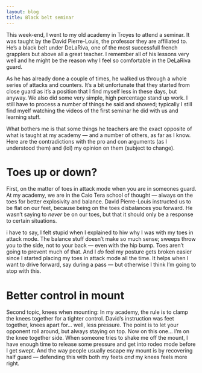 ```yaml
---
layout: blog
title: Black belt seminar
---
```

This week-end, I went to my old academy in Troyes to attend a seminar. It was taught by the David Pierre-Louis, the professor they are affiliated to. He’s a black belt under DeLaRiva, one of the most successfull french grapplers but above all a great teacher. I remember all of his lessons very well and he might be the reason why I feel so comfortable in the DeLaRiva guard.

As he has already done a couple of times, he walked us through a whole series of attacks and counters. It’s a bit unfortunate that they started from close guard as it’s a position that I find myself less in these days, but anyway. We also did some very simple, high percentage stand up work. I still have to process a number of things he said and showed; typically I still find myelf watching the videos of the first seminar he did with us and learning stuff.

What bothers me is that some things he teachers are the exact opposite of what is taught at my academy — and a number of others, as far as I know. Here are the contradictions with the pro and con arguments (as I understood them) and (lol) my opinion on them (subject to change).

# Toes up or down?

First, on the matter of toes in attack mode when you are in someones guard. At my academy, we are in the Caio Tera school of thought — always on the toes for better explosivity and balance. David Pierre-Louis instructed us to be flat on our feet, because being on the toes disbalances you forward. He wasn’t saying to *never* be on our toes, but that it should only be a response to certain situations.

i have to say, I felt stupid when I explained to hiw why I was with my toes in attack mode. The balance stuff doesn’t make so much sense; sweeps throw you to the side, not to your back — even with the hip bump. Toes aren’t going to prevent much of that. And I *do* feel my posture gets broken easier since I started placing my toes in attack mode all the time. It helps when I want to drive forward, say during a pass — but otherwise I think I’m going to stop with this.

# Better control in mount

Second topic, knees when mounting: In my academy, the rule is to clamp the knees together for a tighter control. David’s instruction was feet together, knees apart for… well, less pressure. The point is to let your opponent roll around, but always staying on top. Now on this one… I’m on the knee together side. When someone tries to shake me off the mount, I have enough time to release some pressure and get into rodeo mode before I get swept. And the way people usually escape my mount is by recovering half guard — defending this with both my feets *and* my knees feels more right.